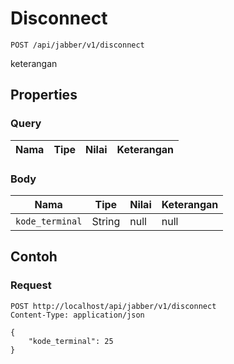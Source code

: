 # Disconnect
```http
POST /api/jabber/v1/disconnect
```
keterangan
## Properties
### Query
Nama | Tipe | Nilai | Keterangan
--- | --- | --- | ---
### Body
Nama | Tipe | Nilai | Keterangan
--- | --- | --- | ---
<code>kode_terminal</code> | String | null | null
## Contoh
### Request
```http
POST http://localhost/api/jabber/v1/disconnect
Content-Type: application/json

{
    "kode_terminal": 25
}
```
